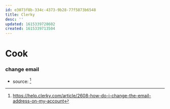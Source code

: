 ```yaml
---
id: e3073f8b-334c-4373-9b28-77f5873b6548
title: Clerky
desc: ''
updated: 1615339728602
created: 1615339713504
---
```


# Cook

### change email
- source: [^1]
<!-- -->

[^1]: https://help.clerky.com/article/2608-how-do-i-change-the-email-address-on-my-account

